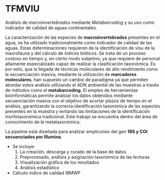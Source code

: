 # TFMVIU
Análisis de *macroinvertebrados* mediante *Metabarcoding* y su uso como indicador de calidad de aguas continentales.

La caracterización de las especies de **macroinvertebrados** presentes en el agua, se ha utilizado tradicionalmente como indicador de calidad de las aguas.
Estas determinaciones requieren de la identificación de visu  de la macrofauna y del cálculo de índices bióticos. Se trata de un proceso costoso en tiempo y, en cierto modo subjetivo,
ya que requiere de personal altamente especializado capaz de realizar la clasificación taxonómica. Es por esto, que la llegada de técnicas moleculares de alto rendimiento
como la secuenciación masiva, mediante la utilización de **marcadores moleculares**, han supuesto un cambio de paradigma ya que permiten abordar estos análisis utilizando el ADN ambiental
de las muestras a través de métodos como el **metabarcoding**. El empleo de herramientas bioinformáticas permite analizar los datos obtenidos mediante secuenciación masiva con el objetivo
de acortar plazos de tiempo en el análisis, garantizando la correcta identificación taxonómica de las especies presentes en la muestra y evitando las limitaciones de la identificación
morfotaxonómica tradicional. Este trabajo se encuentra dentro del área de conocimiento de la metataxonómica.

La pipeline está diseñada para analizar amplicones del gen **18S y COI secuenciados por Illumina**.

-  Se incluye:
    1. La creación, descarga y curado de la base de datos
    2. Preprocesado, análisis y asignación taxonómica de las lecturas
    3. Visualización gráfica de los resultados
    4. Análisis estadístico
  -   Cálculo índice de calidad IBMWP
